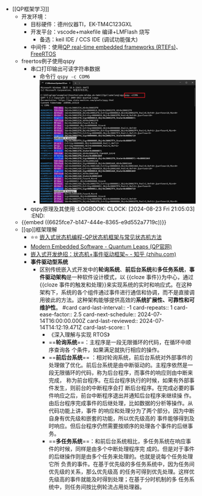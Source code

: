 - [[QP框架学习]]
	- 开发环境：
		- 目标硬件：德州仪器TI，EK-TM4C123GXL
		- 开发平台：vscode+makefile 编译+LMFlash 烧写
			- 备选：keil IDE / CCS IDE (调试功能强大)
		- 中间件：使用[QP real-time embedded frameworks (RTEFs)](https://www.state-machine.com/products/qp)、[FreeRTOS](https://www.freertos.org/zh-cn-cmn-s/)
	- freertos例子使用qspy
		- 串口打印输出可读字符串数据
			- 命令行 `qspy -c COM6`
			- ![image.png](../assets/image_1714977148425_0.png)
		- qspy原理及其使用
		  :LOGBOOK:
		  CLOCK: [2024-08-23 Fri 21:05:03]
		  :END:
	- {{embed ((6625fce7-b147-444e-8365-e9d552a7719c))}}
	- [[qp]]框架理解
		- ⭐⭐ [嵌入式状态机编程-QP状态机框架与常见状态机方法](https://blog.csdn.net/qq_36969440/article/details/110387716)
		- [Modern Embedded Software - Quantum Leaps (QP官网)](https://www.state-machine.com/)
		- [嵌入式开发绝招：状态机+事件驱动框架~ - 知乎 (zhihu.com)](https://zhuanlan.zhihu.com/p/642732486)
		- **事件驱动型系统**
			- 区别传统嵌入式开发中的**轮询系统**、**前后台系统**和**多任务系统**，**事件驱动架构**是一种软件设计模式，以 {{cloze 事件}}为中心，通过 {{cloze 事件的触发和处理}}来实现系统的实时和响应式。在这种架构下，系统的各个组件通过事件进行通信和协调，而不是直接调用彼此的方法。这种架构能够提供高效的**系统扩展性、可靠性和可维护性**。 #card
			  card-last-interval:: -1
			  card-repeats:: 1
			  card-ease-factor:: 2.5
			  card-next-schedule:: 2024-07-14T16:00:00.000Z
			  card-last-reviewed:: 2024-07-14T14:12:19.471Z
			  card-last-score:: 1
				- 《深入理解与实现 RTOS》
				- ==**轮询系统**==：主程序是一段无限循环的代码，在循环中顺序查询各 个条件，如果满足就执行相应的操作。
				- ==**前后台系统**== ：相对轮询系统，前后台系统对外部事件的处理做了优化。前后台系统是由中断驱动的。主程序依然是一段无限循环的代码，称为后台程序，而事件的响应则由中断来完成， 称为前台程序。在后台程序执行的时候，如果有外部事件发生，则前台的中断程序会打 断后台程序。在完成必要的事件响应之后，前台中断程序退出并通知后台程序来继续操 作。由后台程序完成事件的后继处理，比如数据的分析等操作。从代码功能上讲，事件 的响应和处理分为了两个部分。因为中断自身有优先级和嵌套的功能，所以优先级高的 事件能够得到及时响应。但后台程序仍然需要按顺序的处理各个事件的后继事务。
				- ==**多任务系统**==：和前后台系统相比，多任务系统在响应事件的时候，同样是由多个中断处理程序完 成的。但是对于事件的后继操作则是由多个任务来处理的。也就是说每个任务处理它所 负责的事件。在基于优先级的多任务系统中，因为任务间优先级的关系，那么优先级高 的任务可得到优先处理。这样优先级高的事件就能及时得到处理；在基于分时机制的多 任务系统中，则任务间按比例轮流占用处理器。